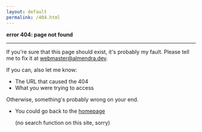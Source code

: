 ```yaml
---
layout: default
permalink: /404.html
---
```


**error 404: page not found** 

---

If you're sure that this page should exist, it's probably my fault. Please tell me to fix it at [webmaster@almendra.dev](mailto:webmaster@almendra.dev). 

If you can, also let me know:

- The URL that caused the 404
- What you were trying to access

Otherwise, something's probably wrong on your end.

- You could go back to the [homepage](/) 
  
  (no search function on this site, sorry)
